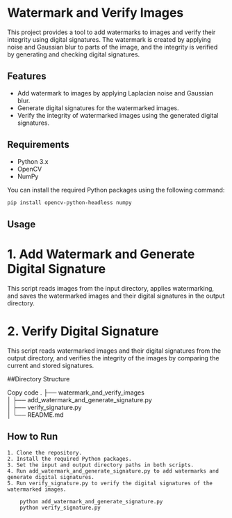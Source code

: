 # Watermark and Verify Images

This project provides a tool to add watermarks to images and verify their integrity using digital signatures. The watermark is created by applying noise and Gaussian blur to parts of the image, and the integrity is verified by generating and checking digital signatures.

## Features

- Add watermark to images by applying Laplacian noise and Gaussian blur.
- Generate digital signatures for the watermarked images.
- Verify the integrity of watermarked images using the generated digital signatures.

## Requirements

- Python 3.x
- OpenCV
- NumPy

You can install the required Python packages using the following command:

```bash
pip install opencv-python-headless numpy
```

## Usage

# 1. Add Watermark and Generate Digital Signature
This script reads images from the input directory, applies watermarking, and saves the watermarked images and their digital signatures in the output directory.


# 2. Verify Digital Signature
This script reads watermarked images and their digital signatures from the output directory, and verifies the integrity of the images by comparing the current and stored signatures.


##Directory Structure

Copy code
.
├── watermark_and_verify_images  
│   ├── add_watermark_and_generate_signature.py  
│   ├── verify_signature.py  
│   └── README.md  


## How to Run

    1. Clone the repository.
    2. Install the required Python packages.
    3. Set the input and output directory paths in both scripts.
    4. Run add_watermark_and_generate_signature.py to add watermarks and generate digital signatures.
    5. Run verify_signature.py to verify the digital signatures of the watermarked images.

        python add_watermark_and_generate_signature.py
        python verify_signature.py

